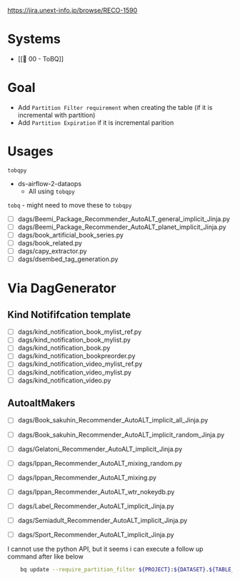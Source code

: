 https://jira.unext-info.jp/browse/RECO-1590

# Systems
* [[🕎 00 - ToBQ]]

# Goal
* Add `Partition Filter requirement` when creating the table (if it is incremental with partition)
* Add `Partition Expiration` if it is incremental parition
# Usages
`tobqpy`
* ds-airflow-2-dataops
	* All using `tobqpy`

`tobq` - might need to move these to `tobqpy`
* [ ] dags/Beemi_Package_Recommender_AutoALT_general_implicit_Jinja.py
* [ ] dags/Beemi_Package_Recommender_AutoALT_planet_implicit_Jinja.py
* [ ] dags/book_artificial_book_series.py
* [ ] dags/book_related.py
* [ ] dags/capy_extractor.py
* [ ] dags/dsembed_tag_generation.py

# Via DagGenerator
## Kind Notififcation template
* [ ] dags/kind_notification_book_mylist_ref.py
* [ ] dags/kind_notification_book_mylist.py
* [ ] dags/kind_notification_book.py
* [ ] dags/kind_notification_bookpreorder.py
* [ ] dags/kind_notification_video_mylist_ref.py
* [ ] dags/kind_notification_video_mylist.py
* [ ] dags/kind_notification_video.py

## AutoaltMakers
* [ ] dags/Book_sakuhin_Recommender_AutoALT_implicit_all_Jinja.py
* [ ] dags/Book_sakuhin_Recommender_AutoALT_implicit_random_Jinja.py
* [ ] dags/Gelatoni_Recommender_AutoALT_implicit_Jinja.py
* [ ] dags/Ippan_Recommender_AutoALT_mixing_random.py
* [ ] dags/Ippan_Recommender_AutoALT_mixing.py
* [ ] dags/Ippan_Recommender_AutoALT_wtr_nokeydb.py
* [ ] dags/Label_Recommender_AutoALT_implicit_Jinja.py
* [ ] dags/Semiadult_Recommender_AutoALT_implicit_Jinja.py
* [ ] dags/Sport_Recommender_AutoALT_implicit_Jinja.py


I cannot use the python API, but it seems i can execute a follow up command after like below
```bash	
	bq update --require_partition_filter ${PROJECT}:${DATASET}.${TABLE_NAME}
```

